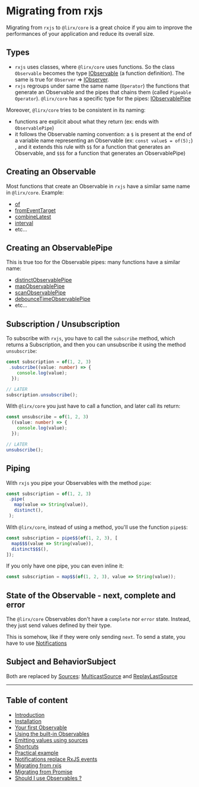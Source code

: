 # Migrating from rxjs

Migrating from `rxjs` to `@lirx/core` is a great choice if you aim to improve the performances of your application
and reduce its overall size.

## Types

- `rxjs` uses classes, where `@lirx/core` uses functions.
So the class `Observable` becomes the type [IObservable](../../observable/type/observable.md) (a function definition).
The same is true for `Observer` => [IObserver](../../observer/type/observer.md).
- `rxjs` regroups under same the same name (`Operator`) the functions that generate an Observable and the pipes that chains them
(called `Pipeable Operator`). `@lirx/core` has a specific type for the pipes: [IObservablePipe](../../observable/pipes/type/observable-pipe.md)

Moreover, `@lirx/core` tries to be consistent in its naming:

- functions are explicit about what they return (ex: ends with `ObservablePipe`)
- it follows the Observable naming convention: a `$` is present at the end of a variable name representing an Observable (ex: `const value$ = of(5);`)
, and it extends this rule with `$$` for a function that generates an Observable, and `$$$` for a function that generates an ObservablePipe)

## Creating an Observable

Most functions that create an Observable in `rxjs` have a similar same name in `@lirx/core`. Example:

- [of](../../observable/built-in/from/without-notifications/values/of/of.md)
- [fromEventTarget](../../observable/built-in/from/without-notifications/dom/from-event-target/from-event-target.md)
- [combineLatest](../../observable/built-in/from/without-notifications/many-observables/combine-latest/combine-latest.md)
- [interval](../../observable/built-in/from/without-notifications/time-related/interval/interval.md)
- etc...

## Creating an ObservablePipe

This is true too for the Observable pipes: many functions have a similar name:

- [distinctObservablePipe](../../observable/pipes/built-in/without-notifications/observer-pipe-related/distinct/distinct-observable-pipe.ts)
- [mapObservablePipe](../../observable/pipes/built-in/without-notifications/observer-pipe-related/map/map-observable-pipe.ts)
- [scanObservablePipe](../../observable/pipes/built-in/without-notifications/observer-pipe-related/scan/scan-observable-pipe.ts)
- [debounceTimeObservablePipe](../../observable/pipes/built-in/without-notifications/time-related/debounce-time/debounce-time-observable-pipe.md)
- etc...


## Subscription / Unsubscription


To subscribe with `rxjs`, you have to call the `subscribe` method, which returns a Subscription,
and then you can unsubscribe it using the method `unsubscribe`:

```ts
const subscription = of(1, 2, 3)
 .subscribe((value: number) => {
    console.log(value);
  });

// LATER
subscription.unsubscribe();
```

With `@lirx/core` you just have to call a function, and later call its return:


```ts
const unsubscribe = of(1, 2, 3)
  ((value: number) => {
    console.log(value);
  });

// LATER
unsubscribe();
```


## Piping

With `rxjs` you pipe your Observables with the method `pipe`: 

```ts
const subscription = of(1, 2, 3)
 .pipe(
   map(value => String(value)),
   distinct(),
 );
```

With `@lirx/core`, instead of using a method, you'll use the function `pipe$$`:

```ts
const subscription = pipe$$(of(1, 2, 3), [
  map$$$(value => String(value)),
  distinct$$$(),
]);
```

If you only have one pipe, you can even inline it:

```ts
const subscription = map$$(of(1, 2, 3), value => String(value));
```

## State of the Observable - next, complete and error

The `@lirx/core` Observables don't have a `complete` nor `error` state. Instead, they just send values defined by their type.

This is somehow, like if they were only sending `next`. To send a state, you have to use [Notifications](./08-notifications.md)

## Subject and BehaviorSubject

Both are replaced by [Sources](./05-sources.md): [MulticastSource](src/observer-observable-pair/build-in/source/built-in/multicast-source/multicast-source.md) and
[ReplayLastSource](src/observer-observable-pair/build-in/source/built-in/replay-last-source/replay-last-source.md)

---

## Table of content

- [Introduction](./01-introduction.md)
- [Installation](./02-installation.md)
- [Your first Observable](./03-your-first-observable.md)
- [Using the built-in Observables](./04-using-the-built-in-observables.md)
- [Emitting values using sources](./05-sources.md)
- [Shortcuts](./06-shortcuts.md)
- [Practical example](./07-practical-example/07-practical-example.md)
- [Notifications replace RxJS events](./08-notifications.md)
- [Migrating from rxjs](./09-migrating-from-rxjs.md)
- [Migrating from Promise](./10-migrating-from-promise.md)
- [Should I use Observables ?](./11-should-i-use-observables.md)

